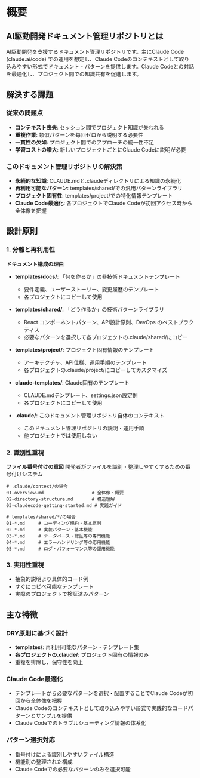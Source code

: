 # 概要

## AI駆動開発ドキュメント管理リポジトリとは

AI駆動開発を支援するドキュメント管理リポジトリです。主にClaude Code (claude.ai/code) での運用を想定し、Claude Codeのコンテキストとして取り込みやすい形式でドキュメント・パターンを提供します。Claude Codeとの対話を最適化し、プロジェクト間での知識共有を促進します。

## 解決する課題

### 従来の問題点

- **コンテキスト喪失**: セッション間でプロジェクト知識が失われる
- **重複作業**: 類似パターンを毎回ゼロから説明する必要性
- **一貫性の欠如**: プロジェクト間でのアプローチの統一性不足
- **学習コストの増大**: 新しいプロジェクトごとにClaude Codeに説明が必要

### このドキュメント管理リポジトリの解決策

- **永続的な知識**: CLAUDE.mdと.claudeディレクトリによる知識の永続化
- **再利用可能なパターン**: templates/shared/での汎用パターンライブラリ
- **プロジェクト固有性**: templates/project/での特化情報テンプレート
- **Claude Code最適化**: 各プロジェクトでClaude Codeが初回アクセス時から全体像を把握

## 設計原則

### 1. 分離と再利用性

**ドキュメント構成の理由**

- **templates/docs/**: 「何を作るか」の非技術ドキュメントテンプレート
  - 要件定義、ユーザーストーリー、変更履歴のテンプレート
  - 各プロジェクトにコピーして使用

- **templates/shared/**: 「どう作るか」の技術パターンライブラリ
  - React コンポーネントパターン、API設計原則、DevOps のベストプラクティス
  - 必要なパターンを選択して各プロジェクトの.claude/shared/にコピー

- **templates/project/**: プロジェクト固有情報のテンプレート
  - アーキテクチャ、API仕様、運用手順のテンプレート
  - 各プロジェクトの.claude/project/にコピーしてカスタマイズ

- **claude-templates/**: Claude固有のテンプレート
  - CLAUDE.mdテンプレート、settings.json設定例
  - 各プロジェクトにコピーして使用

- **.claude/**: このドキュメント管理リポジトリ自体のコンテキスト
  - このドキュメント管理リポジトリの説明・運用手順
  - 他プロジェクトでは使用しない

### 2. 識別性重視

**ファイル番号付けの意図**
開発者がファイルを識別・整理しやすくするための番号付けシステム

```
# .claude/context/の場合
01-overview.md                  # 全体像・概要
02-directory-structure.md       # 構造理解
03-claudecode-getting-started.md # 実践ガイド

# templates/shared/*/の場合
01-*.md     # コーディング規約・基本原則
02-*.md     # 実装パターン・基本機能
03-*.md     # データベース・認証等の専門機能
04-*.md     # エラーハンドリング等の応用機能
05-*.md     # ログ・パフォーマンス等の運用機能
```

### 3. 実用性重視

- 抽象的説明より具体的コード例
- すぐにコピペ可能なテンプレート
- 実際のプロジェクトで検証済みパターン

## 主な特徴

### DRY原則に基づく設計

- **templates/**: 再利用可能なパターン・テンプレート集
- **各プロジェクトの.claude/**: プロジェクト固有の情報のみ
- 重複を排除し、保守性を向上

### Claude Code最適化

- テンプレートから必要なパターンを選択・配置することでClaude Codeが初回から全体像を把握
- Claude Codeのコンテキストとして取り込みやすい形式で実践的なコードパターンとサンプルを提供
- Claude Codeでのトラブルシューティング情報の体系化

### パターン選択対応

- 番号付けによる識別しやすいファイル構造
- 機能別の整理された構成
- Claude Codeでの必要なパターンのみを選択可能
